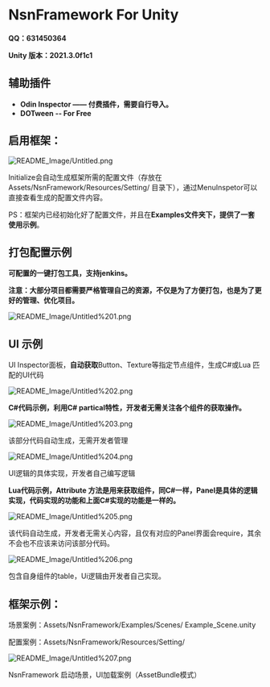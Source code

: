 # NsnFramework For Unity

**QQ：631450364**

**Unity 版本：2021.3.0f1c1**

## 辅助插件

- **Odin Inspector —— 付费插件，需要自行导入。**
- **DOTween -- For Free**

## 启用框架：

![README_Image/Untitled.png](README_Image/Untitled.png)

Initialize会自动生成框架所需的配置文件（存放在Assets/NsnFramework/Resources/Setting/ 目录下），通过MenuInspetor可以直接查看生成的配置文件内容。

PS：框架内已经初始化好了配置文件，并且在**Examples文件夹下，提供了一套使用示例**。

## 打包配置示例

**可配置的一键打包工具，支持jenkins。**

**注意：大部分项目都需要严格管理自己的资源，不仅是为了方便打包，也是为了更好的管理、优化项目。**

![README_Image/Untitled%201.png](README_Image/Untitled%201.png)

## **UI 示例**

UI Inspector面板，**自动获取**Button、Texture等指定节点组件，生成C#或Lua 匹配的UI代码

![README_Image/Untitled%202.png](README_Image/Untitled%202.png)

**C#代码示例，利用C# partical特性，开发者无需关注各个组件的获取操作。**

![README_Image/Untitled%203.png](README_Image/Untitled%203.png)

该部分代码自动生成，无需开发者管理

![README_Image/Untitled%204.png](README_Image/Untitled%204.png)

UI逻辑的具体实现，开发者自己编写逻辑

**Lua代码示例，Attribute 方法是用来获取组件，同C#一样，Panel是具体的逻辑实现，代码实现的功能和上面C#实现的功能是一样的。**

![README_Image/Untitled%205.png](README_Image/Untitled%205.png)

该代码自动生成，开发者无需关心内容，且仅有对应的Panel界面会require，其余不会也不应该来访问该部分代码。

![README_Image/Untitled%206.png](README_Image/Untitled%206.png)

包含自身组件的table，Ui逻辑由开发者自己实现。

## 框架示例：

场景案例：Assets/NsnFramework/Examples/Scenes/ Example_Scene.unity

配置案例：Assets/NsnFramework/Resources/Setting/

![README_Image/Untitled%207.png](README_Image/Untitled%207.png)

NsnFramework 启动场景，UI加载案例（AssetBundle模式）
